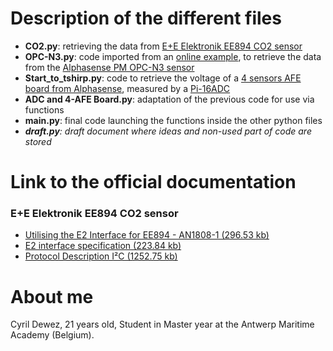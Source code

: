 # Description of the different files

* **CO2.py**: retrieving the data from [E+E Elektronik EE894 CO2 sensor](https://www.epluse.com/en/products/co2-measurement/co2-sensor/ee894/)
* **OPC-N3.py**: code imported from an [online example](https://github.com/JarvisSan22/OPC-N3_python), to retrieve the data from the [Alphasense PM OPC-N3 sensor](http://www.alphasense.com/index.php/products/optical-particle-counter/)
* **Start_to_tshirp.py**: code to retrieve the voltage of a [4 sensors AFE board from Alphasense](http://www.alphasense.com/index.php/products/support-circuits-air/), measured by a [Pi-16ADC](https://alchemy-power.com/pi-16adc/)
* **ADC and 4-AFE Board.py**: adaptation of the previous code for use via functions
* **main.py**: final code launching the functions inside the other python files
* _**draft.py**: draft document where ideas and non-used part of code are stored_
# Link to the official documentation
### E+E Elektronik EE894 CO2 sensor
* [Utilising the E2 Interface for EE894 - AN1808-1 (296.53 kb)](https://www.epluse.com/fileadmin/data/product/ee894/Utilising_E2_Interface_EE894_AN1808-1.pdf)
* [E2 interface specification (223.84 kb)](https://www.epluse.com/fileadmin/data/sw/Specification_E2_Interface.pdf)
* [Protocol Description I²C (1252.75 kb)](https://www.epluse.com/fileadmin/data/product/ee894/TUG_EE894_I2C.pdf)

# About me

Cyril Dewez,
21 years old,
Student in Master year at the Antwerp Maritime Academy (Belgium).

